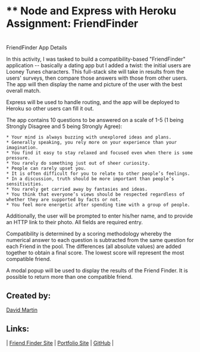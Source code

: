 # ** Node and Express with Heroku Assignment:  FriendFinder
#

FriendFinder App Details


In this activity, I was tasked to build a compatibility-based "FriendFinder" application -- basically a dating app but I added a twist:  the initial users are Looney Tunes characters. This full-stack site will take in results from the users' surveys, then compare those answers with those from other users. The app will then display the name and picture of the user with the best overall match. 

Express will be used to handle routing, and the app will be deployed to Heroku so other users can fill it out.

The app contains 10 questions to be answered on a scale of 1-5 (1 being Strongly Disagree and 5 being Strongly Agree):

    * Your mind is always buzzing with unexplored ideas and plans.
    * Generally speaking, you rely more on your experience than your imagination.
    * You find it easy to stay relaxed and focused even when there is some pressure.
    * You rarely do something just out of sheer curiosity.
    * People can rarely upset you.
    * It is often difficult for you to relate to other people’s feelings.
    * In a discussion, truth should be more important than people’s sensitivities.
    * You rarely get carried away by fantasies and ideas.
    * You think that everyone’s views should be respected regardless of whether they are supported by facts or not.
    * You feel more energetic after spending time with a group of people.

Additionally, the user will be prompted to enter his/her name, and to provide an HTTP link to their photo.  All fields are required entry.

Compatibility is determined by a scoring methodology whereby the numerical answer to each question is subtracted from the same question for each Friend in the pool.  The differences (all absolute values) are added together to obtain a final score.  The lowest score will represent the most compatible friend.

A modal popup will be used to display the results of the Friend Finder.  It is possible to return more than one compatible friend.


## **Created by:** #

[David Martin](mailto:webdevelopment.du@gmail.com)

## **Links:** #

| [Friend Finder Site](https://sheltered-retreat-60665.herokuapp.com) | 
[Portfolio Site](https://nitramdivad.github.io/) | 
[GitHub](https://github.com/nitramdivad) |